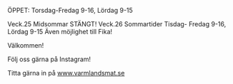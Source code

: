 ÖPPET: Torsdag-Fredag 9-16, Lördag 9-15

Veck.25 Midsommar STÄNGT!
Veck.26 Sommartider Tisdag- Fredag 9-16, Lördag 9-15
Även möjlighet till Fika!

Välkommen!

Följ oss gärna på Instagram!

Titta gärna in på www.varmlandsmat.se

